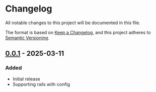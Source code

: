 # Changelog

All notable changes to this project will be documented in this file.

The format is based on [Keep a Changelog](https://keepachangelog.com/en/1.0.0/),
and this project adheres to [Semantic Versioning](https://semver.org/spec/v2.0.0.html).

## [0.0.1] - 2025-03-11

### Added
- Initial release
- Supporting rails with config

[0.0.1]: https://github.com/zogoo/saml_idp_rails/releases/tag/v0.0.1
